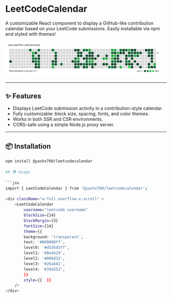 # LeetCodeCalendar

A customizable React component to display a GitHub-like contribution calendar based on your LeetCode submissions. Easily installable via npm and styled with themes!

![LeetCode Calendar Demo](https://raw.githubusercontent.com/yash700701/leetcodecalendar/main/image/demoComponentImage.png)



---

## ✨ Features

- Displays LeetCode submission activity in a contribution-style calendar.
- Fully customizable: block size, spacing, fonts, and color themes.
- Works in both SSR and CSR environments.
- CORS-safe using a simple Node.js proxy server.

---

## 📦 Installation

```bash
npm install @yashx700/leetcodecalendar

## 📚 Usage

```jsx
import { LeetCodeCalendar } from '@yashx700/leetcodecalendar';

<div className="w-full overflow-x-scroll" >
    <LeetCodeCalendar
        username="leetcode username"
        blockSize={14}
        blockMargin={3}
        fontSize={14}
        theme={{
        background: 'transparent',
        text: '#000000ff',
        level0: '#d5d5d5ff',
        level1: '#0e4429',
        level2: '#006d32',
        level3: '#26a641',
        level4: '#39d353',
        }}
        style={{  }}
    />
</div>
